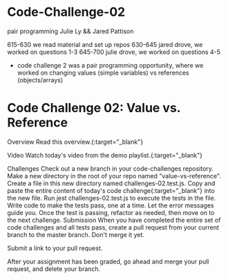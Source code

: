 # Code-Challenge-02

pair programming Julie Ly && Jared Pattison

615-630 we read material and set up repos
630-645 jared drove, we worked on questions 1-3
645-700 julie drove, we worked on questions 4-5

- code challenge 2 was a pair programming opportunity, where we worked on changing values (simple variables) vs references (objects/arrays)

<!-- this is from class desription of challenge -->
# Code Challenge 02: Value vs. Reference
Overview
Read this overview.{:target="_blank"}

Video
Watch today's video from the demo playlist.{:target="_blank"}

Challenges
Check out a new branch in your code-challenges repository.
Make a new directory in the root of your repo named "value-vs-reference".
Create a file in this new directory named challenges-02.test.js.
Copy and paste the entire content of today's code challenge{:target="_blank"} into the new file.
Run jest challenges-02.test.js to execute the tests in the file.
Write code to make the tests pass, one at a time. Let the error messages guide you.
Once the test is passing, refactor as needed, then move on to the next challenge.
Submission
When you have completed the entire set of code challenges and all tests pass, create a pull request from your current branch to the master branch. Don't merge it yet.

Submit a link to your pull request.

After your assignment has been graded, go ahead and merge your pull request, and delete your branch.